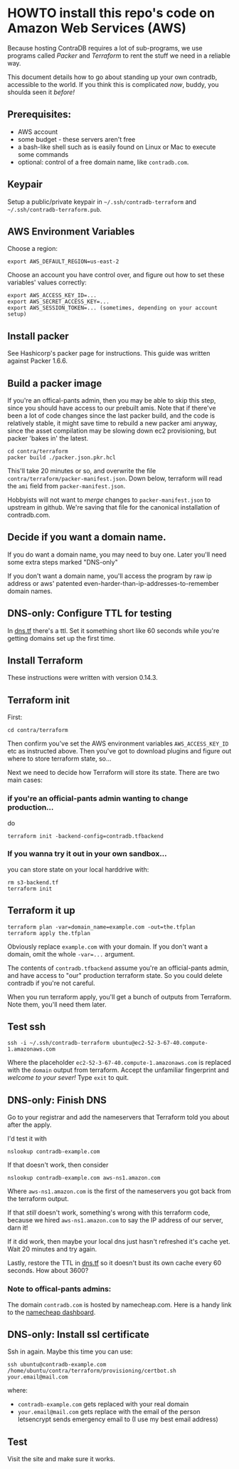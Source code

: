 # HOWTO install this repo's code on Amazon Web Services (AWS)

Because hosting ContraDB requires a lot of sub-programs, we use
programs called _Packer_ and _Terraform_ to rent the stuff we need in
a reliable way.

This document details how to go about standing up your own contradb,
accessible to the world. If you think this is complicated _now_,
buddy, you shoulda seen it _before!_


## Prerequisites:

- AWS account
- some budget - these servers aren't free
- a bash-like shell such as is easily found on Linux or Mac to execute some commands
- optional: control of a free domain name, like `contradb.com`.



## Keypair

Setup a public/private keypair in `~/.ssh/contradb-terraform` and `~/.ssh/contradb-terraform.pub`.


## AWS Environment Variables

Choose a region:

```
export AWS_DEFAULT_REGION=us-east-2
```

Choose an account you have control over, and figure out how to set these variables' values correctly:

```
export AWS_ACCESS_KEY_ID=...
export AWS_SECRET_ACCESS_KEY=...
export AWS_SESSION_TOKEN=... (sometimes, depending on your account setup)
```


## Install packer

See Hashicorp's packer page for instructions. This guide was written against Packer 1.6.6.

## Build a packer image

If you're an offical-pants admin, then you may be able to skip this
step, since you should have access to our prebuilt amis. Note that if
there've been a lot of code changes since the last packer build, and
the code is relatively stable, it might save time to rebuild a new
packer ami anyway, since the asset compilation may be slowing down ec2
provisioning, but packer 'bakes in' the latest.

```
cd contra/terraform
packer build ./packer.json.pkr.hcl
```

This'll take 20 minutes or so, and overwrite the file
`contra/terraform/packer-manifest.json`. Down below, terraform will
read the `ami` field from `packer-manifest.json`.

Hobbyists will not want to _merge_ changes to `packer-manifest.json`
to upstream in github. We're saving that file for the canonical
installation of contradb.com.


## Decide if you want a domain name.

If you do want a domain name, you may need to buy one. Later you'll need some extra steps marked "DNS-only"

If you don't want a domain name, you'll access the program by raw ip
address or aws' patented even-harder-than-ip-addresses-to-remember
domain names.


## DNS-only: Configure TTL for testing

In [dns.tf](dns.tf) there's a ttl. Set it something short like 60 seconds while you're getting domains set up the first time.


## Install Terraform

These instructions were written with version 0.14.3.


## Terraform init

First:

```
cd contra/terraform
```

Then confirm you've set the AWS environment variables `AWS_ACCESS_KEY_ID` etc as instructed above. Then you've got to download plugins and figure out where to store terraform state, so...


Next we need to decide how Terraform will store its state. There are two main cases:

### if you're an official-pants admin wanting to change production...

do

```
terraform init -backend-config=contradb.tfbackend
```

### If you wanna try it out in your own sandbox...

you can store state on your local harddrive with:

```
rm s3-backend.tf
terraform init
```

## Terraform it up

```
terraform plan -var=domain_name=example.com -out=the.tfplan
terraform apply the.tfplan
```
Obviously replace `example.com` with your domain. If you don't want a domain, omit the whole `-var=...` argument.

The contents of `contradb.tfbackend` assume you're an official-pants admin, and have access to "our" production terraform state. So you could delete contradb if you're not careful. 


When you run terraform apply, you'll get a bunch of outputs from
Terraform. Note them, you'll need them later.


## Test ssh

```
ssh -i ~/.ssh/contradb-terraform ubuntu@ec2-52-3-67-40.compute-1.amazonaws.com
```

Where the placeholder `ec2-52-3-67-40.compute-1.amazonaws.com` is
replaced with the `domain` output from terraform. Accept the
unfamiliar fingerprint and *welcome to your sever!* Type `exit` to
quit.


## DNS-only: Finish DNS

Go to your registrar and add the nameservers that Terraform told you about after the apply.


I'd test it with

```
nslookup contradb-example.com
```

If that doesn't work, then consider

```
nslookup contradb-example.com aws-ns1.amazon.com
```

Where `aws-ns1.amazon.com` is the first of the nameservers you got
back from the terraform output. 

If that _still_ doesn't work, something's wrong with this terraform
code, because we hired `aws-ns1.amazon.com` to say the IP address of
our server, darn it!

If it did work, then maybe your local dns just hasn't refreshed it's
cache yet. Wait 20 minutes and try again.

Lastly, restore the TTL in [dns.tf](dns.tf) so it doesn't bust its own cache
every 60 seconds. How about 3600?


### Note to offical-pants admins:

The domain `contradb.com` is hosted by namecheap.com. Here is a handy link
to the [namecheap dashboard](https://ap.www.namecheap.com/dashboard).

## DNS-only: Install ssl certificate

Ssh in again. Maybe this time you can use:

```
ssh ubuntu@contradb-example.com /home/ubuntu/contra/terraform/provisioning/certbot.sh your.email@mail.com
```

where:

- `contradb-example.com` gets replaced with your real domain
- `your.email@mail.com` gets replace with the email of the person letsencrypt sends emergency email to (I use my best email address)


## Test

Visit the site and make sure it works.


